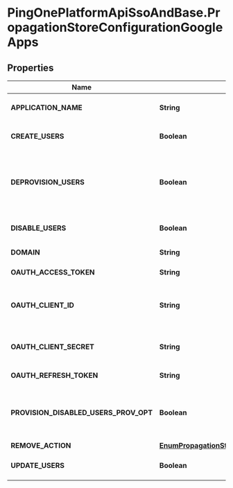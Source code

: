 # PingOnePlatformApiSsoAndBase.PropagationStoreConfigurationGoogleApps

## Properties

Name | Type | Description | Notes
------------ | ------------- | ------------- | -------------
**APPLICATION_NAME** | **String** | Name of the application using the store. | 
**CREATE_USERS** | **Boolean** | Whether or not users are allowed to be created. | [optional] 
**DEPROVISION_USERS** | **Boolean** | Whether or not users are allowed to be deprovisioned (removed) following action specified in &#x60;REMOVE_ACTION&#x60;. | [optional] 
**DISABLE_USERS** | **Boolean** | Whether or not users are allowed to be disabled. | [optional] 
**DOMAIN** | **String** | The account&#39;s domain name. | 
**OAUTH_ACCESS_TOKEN** | **String** | OAuth 2 access token. | 
**OAUTH_CLIENT_ID** | **String** | GoogleApps identifier of the client associated with the propagation store. | 
**OAUTH_CLIENT_SECRET** | **String** | GoogleApps secret of the client associated with the propagation store. | 
**OAUTH_REFRESH_TOKEN** | **String** | OAuth 2 refresh token. | 
**PROVISION_DISABLED_USERS_PROV_OPT** | **Boolean** | Whether or not disabled users can be provisioned. Defaults to &#x60;true&#x60; and, if used, must be set to &#x60;true&#x60;. | [optional] [default to true]
**REMOVE_ACTION** | [**EnumPropagationStoreTypeRemoveActionDisableDelete**](EnumPropagationStoreTypeRemoveActionDisableDelete.md) |  | [optional] 
**UPDATE_USERS** | **Boolean** | Whether or not users are allowed to be updated. | [optional] 


